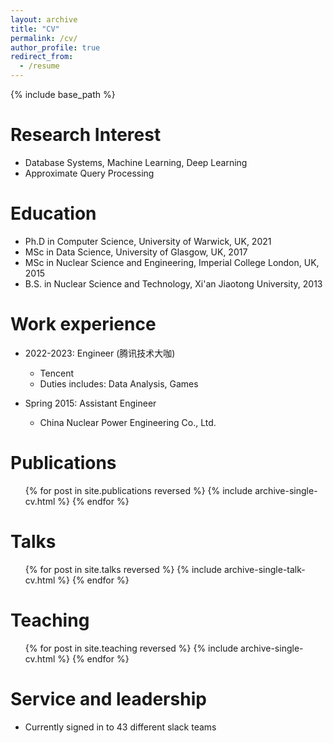 ```yaml
---
layout: archive
title: "CV"
permalink: /cv/
author_profile: true
redirect_from:
  - /resume
---
```


{% include base_path %}

Research Interest
======
* Database Systems, Machine Learning, Deep Learning
* Approximate Query Processing

Education
======
* Ph.D in Computer Science, University of Warwick, UK, 2021
* MSc in Data Science, University of Glasgow, UK, 2017
* MSc in Nuclear Science and Engineering, Imperial College London, UK, 2015
* B.S. in Nuclear Science and Technology, Xi'an Jiaotong University, 2013

Work experience
======
* 2022-2023: Engineer (腾讯技术大咖)
  * Tencent
  * Duties includes: Data Analysis, Games

* Spring 2015: Assistant Engineer
  * China Nuclear Power Engineering Co., Ltd.


Publications
======
  <ul>{% for post in site.publications reversed %}
    {% include archive-single-cv.html %}
  {% endfor %}</ul>
  
Talks
======
  <ul>{% for post in site.talks reversed %}
    {% include archive-single-talk-cv.html  %}
  {% endfor %}</ul>
  
Teaching
======
  <ul>{% for post in site.teaching reversed %}
    {% include archive-single-cv.html %}
  {% endfor %}</ul>
  
Service and leadership
======
* Currently signed in to 43 different slack teams
